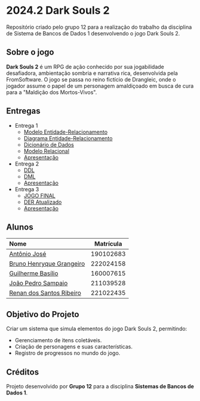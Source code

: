 # 2024.2 Dark Souls 2
Repositório criado pelo grupo 12 para a realização do trabalho da disciplina de Sistema de Bancos de Dados 1 desenvolvendo o jogo Dark Souls 2.
## Sobre o jogo
**Dark Souls 2** é um RPG de ação conhecido por sua jogabilidade desafiadora, ambientação sombria e narrativa rica, desenvolvida pela FromSoftware. O jogo se passa no reino fictício de Drangleic, onde o jogador assume o papel de um personagem amaldiçoado em busca de cura para a "Maldição dos Mortos-Vivos". 

## Entregas

- Entrega 1
  - [Modelo Entidade-Relacionamento](https://github.com/SBD1/2024.2-Dark-Souls2/blob/main/docs/entrega1/MER.md)
  - [Diagrama Entidade-Relacionamento](https://github.com/SBD1/2024.2-Dark-Souls2/blob/main/docs/entrega1/DER.md)
  - [Dicionário de Dados](https://github.com/SBD1/2024.2-Dark-Souls2/blob/main/docs/entrega1/DD.md)
  - [Modelo Relacional](https://github.com/SBD1/2024.2-Dark-Souls2/blob/main/docs/entrega1/MRel.md)
  - [Apresentação](https://www.youtube.com/watch?v=rSW3RDE5qOA)
- Entrega 2
  - [DDL](https://github.com/SBD1/2024.2-Dark-Souls2/blob/main/jogo/db/ddl.sql)
  - [DML](https://github.com/SBD1/2024.2-Dark-Souls2/blob/main/jogo/db/dml.sql)
  - [Apresentação](https://www.youtube.com/watch?v=msGEqk2WApU)
- Entrega 3
  - [JOGO FINAL](https://github.com/SBD1/2024.2-Dark-Souls2/tree/main/jogo)
  - [DER Atualizado](https://github.com/SBD1/2024.2-Dark-Souls2/blob/main/docs/entrega3/DERatualizado.md)
  - [Apresentação](https://www.youtube.com/watch?v=O7coUsgKRA4)
  
## Alunos

| Nome                                                               | Matrícula |
| :----------------------------------------------------------------- | :-------: |
| [Antônio José](https://github.com/antonioleaojr)       | 190102683 |
| [Bruno Henryque Grangeiro](https://github.com/BGrangeiro) | 222024158 |
| [Guilherme Basílio](https://github.com/GuilhermeBES) | 160007615 |
| [João Pedro Sampaio](https://github.com/jopesmp)                 | 211039528 |
| [Renan dos Santos Ribeiro](https://github.com/rsribeiro1)                 | 221022435 |

## Objetivo do Projeto  
Criar um sistema que simula elementos do jogo Dark Souls 2, permitindo:  
- Gerenciamento de itens coletáveis.  
- Criação de personagens e suas características.  
- Registro de progressos no mundo do jogo.

## Créditos  
Projeto desenvolvido por **Grupo 12** para a disciplina **Sistemas de Bancos de Dados 1**.  

